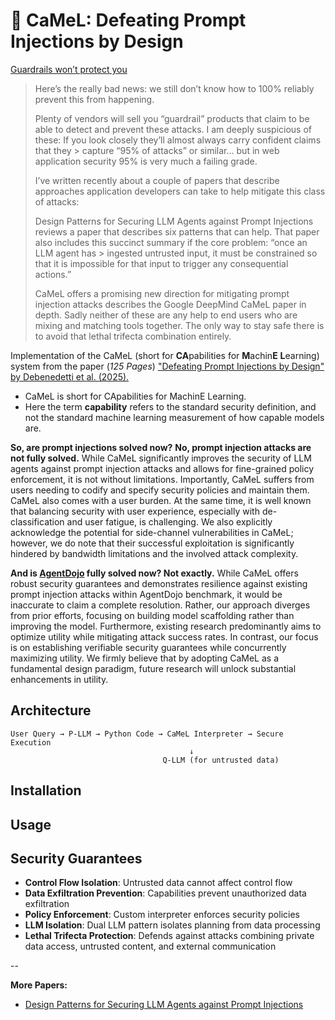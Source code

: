 # 🐪 CaMeL: Defeating Prompt Injections by Design

[Guardrails won’t protect you](https://simonwillison.net/2025/Jun/16/the-lethal-trifecta/#guardrails)
> Here’s the really bad news: we still don’t know how to 100% reliably prevent this from happening.
>
> Plenty of vendors will sell you “guardrail” products that claim to be able to detect and prevent these attacks. I am deeply suspicious of these: If you look closely they’ll almost always carry confident claims that they > capture “95% of attacks” or similar... but in web application security 95% is very much a failing grade.
> 
> I’ve written recently about a couple of papers that describe approaches application developers can take to help mitigate this class of attacks:
> 
> Design Patterns for Securing LLM Agents against Prompt Injections reviews a paper that describes six patterns that can help. That paper also includes this succinct summary if the core problem: “once an LLM agent has > ingested untrusted input, it must be constrained so that it is impossible for that input to trigger any consequential actions.”
> 
> CaMeL offers a promising new direction for mitigating prompt injection attacks describes the Google DeepMind CaMeL paper in depth.
Sadly neither of these are any help to end users who are mixing and matching tools together. The only way to stay safe there is to avoid that lethal trifecta combination entirely.

Implementation of the CaMeL (short for **CA**pabilities for **M**achin**E** **L**earning) system from the paper (_125 Pages_) ["Defeating Prompt Injections by Design" by Debenedetti et al. (2025).](https://arxiv.org/pdf/2503.18813)

- CaMeL is short for CApabilities for MachinE Learning.
- Here the term **capability** refers to the standard security definition, and not the standard machine learning measurement of how capable models are.

**So, are prompt injections solved now?**
**No, prompt injection attacks are not fully solved.** While CaMeL significantly improves the security
of LLM agents against prompt injection attacks and allows for fine-grained policy enforcement, it
is not without limitations. Importantly, CaMeL suffers from users needing to codify and specify
security policies and maintain them. CaMeL also comes with a user burden. At the same time, it is
well known that balancing security with user experience, especially with de-classification and user
fatigue, is challenging. We also explicitly acknowledge the potential for side-channel vulnerabilities in
CaMeL; however, we do note that their successful exploitation is significantly hindered by bandwidth
limitations and the involved attack complexity.

**And is [AgentDojo](https://agentdojo.spylab.ai/) fully solved now? Not exactly.** While CaMeL offers robust security guarantees
and demonstrates resilience against existing prompt injection attacks within AgentDojo benchmark, it
would be inaccurate to claim a complete resolution. Rather, our approach diverges from prior efforts,
focusing on building model scaffolding rather than improving the model. Furthermore, existing
research predominantly aims to optimize utility while mitigating attack success rates. In contrast,
our focus is on establishing verifiable security guarantees while concurrently maximizing utility. We
firmly believe that by adopting CaMeL as a fundamental design paradigm, future research will unlock
substantial enhancements in utility.

## Architecture

```
User Query → P-LLM → Python Code → CaMeL Interpreter → Secure Execution
                                        ↓
                                  Q-LLM (for untrusted data)
```

## Installation

## Usage

## Security Guarantees

- **Control Flow Isolation**: Untrusted data cannot affect control flow
- **Data Exfiltration Prevention**: Capabilities prevent unauthorized data exfiltration  
- **Policy Enforcement**: Custom interpreter enforces security policies
- **LLM Isolation**: Dual LLM pattern isolates planning from data processing
- **Lethal Trifecta Protection**: Defends against attacks combining private data access, untrusted content, and external communication


-- 

**More Papers:**
- [Design Patterns for Securing LLM Agents against Prompt Injections](https://arxiv.org/pdf/2506.08837)
